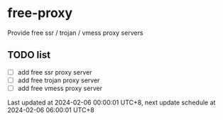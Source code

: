 
# free-proxy
Provide free ssr / trojan / vmess proxy servers


## TODO list
- [ ] add free ssr proxy server
- [ ] add free trojan proxy server
- [ ] add free vmess proxy server

Last updated at 2024-02-06 00:00:01 UTC+8, next update schedule at 2024-02-06 06:00:01 UTC+8

